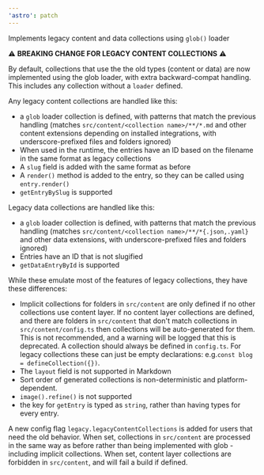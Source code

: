 ```yaml
---
'astro': patch
---
```


Implements legacy content and data collections using `glob()` loader

:warning: **BREAKING CHANGE FOR LEGACY CONTENT COLLECTIONS** :warning:

By default, collections that use the the old types (content or data) are now implemented using the glob loader, with extra backward-compat handling. This includes any collection without a `loader` defined.

Any legacy content collections are handled like this:

- a `glob` loader collection is defined, with patterns that match the previous handling (matches `src/content/<collection name>/**/*.md` and other content extensions depending on installed integrations, with underscore-prefixed files and folders ignored)
- When used in the runtime, the entries have an ID based on the filename in the same format as legacy collections
- A `slug` field is added with the same format as before
- A `render()` method is added to the entry, so they can be called using `entry.render()`
- `getEntryBySlug` is supported

Legacy data collections are handled like this:

- a `glob` loader collection is defined, with patterns that match the previous handling (matches `src/content/<collection name>/**/*{.json,.yaml}` and other data extensions, with underscore-prefixed files and folders ignored)
- Entries have an ID that is not slugified
- `getDataEntryById` is supported

While these emulate most of the features of legacy collections, they have these differences:

- Implicit collections for folders in `src/content` are only defined if no other collections use content layer. If no content layer collections are defined, and there are folders in `src/content` that don't match collections in `src/content/config.ts` then collections will be auto-generated for them. This is not recommended, and a warning will be logged that this is deprecated. A collection should always be defined in `config.ts`. For legacy collections these can just be empty declarations: e.g.`const blog = defineCollection({})`. 
- The `layout` field is not supported in Markdown
- Sort order of generated collections is non-deterministic and platform-dependent.
- `image().refine()` is not supported
- the key for `getEntry` is typed as `string`, rather than having types for every entry.

A new config flag `legacy.legacyContentCollections` is added for users that need the old behavior. When set, collections in `src/content` are processed in the same way as before rather than being implemented with glob - including implicit collections. When set, content layer collections are forbidden in `src/content`, and will fail a build if defined.
